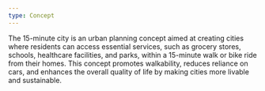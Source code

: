 ```yaml
---
type: Concept
---
```


The 15-minute city is an urban planning concept aimed at creating cities where residents can access essential services, such as grocery stores, schools, healthcare facilities, and parks, within a 15-minute walk or bike ride from their homes. This concept promotes walkability, reduces reliance on cars, and enhances the overall quality of life by making cities more livable and sustainable.
